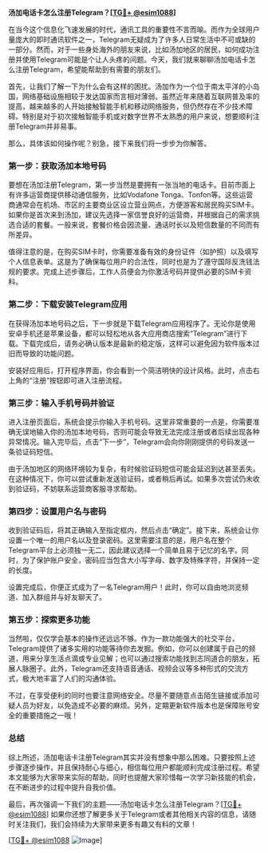 **汤加电话卡怎么注册Telegram？[[TG💪+ @esim1088](https://t.me/s/esim1088)]**

在当今这个信息化飞速发展的时代，通讯工具的重要性不言而喻。而作为全球用户量庞大的即时通讯软件之一，Telegram无疑成为了许多人日常生活中不可或缺的一部分。然而，对于一些身处海外的朋友来说，比如汤加地区的居民，如何成功注册并使用Telegram可能是个让人头疼的问题。今天，我们就来聊聊汤加电话卡怎么注册Telegram，希望能帮助到有需要的朋友们。

首先，让我们了解一下为什么会有这样的困扰。汤加作为一个位于南太平洋的小岛国，网络基础设施相较于发达国家而言相对薄弱。虽然近年来随着互联网普及率的提高，越来越多的人开始接触智能手机和移动网络服务，但仍然存在不少技术障碍。特别是对于初次接触智能手机或对数字世界不太熟悉的用户来说，想要顺利注册Telegram并非易事。

那么，具体该如何操作呢？别急，接下来我们将一步步为你解答。

### 第一步：获取汤加本地号码

要想在汤加注册Telegram，第一步当然是要拥有一张当地的电话卡。目前市面上有许多运营商提供移动通信服务，比如Vodafone Tonga、Tonfon等。这些运营商通常会在机场、市区的主要商业区设立营业网点，方便游客和居民购买SIM卡。如果你是首次来到汤加，建议先选择一家信誉良好的运营商，并根据自己的需求挑选合适的套餐。一般来说，套餐价格会因流量、通话时长以及短信数量的不同而有所差异。

值得注意的是，在购买SIM卡时，你需要准备有效的身份证件（如护照）以及填写个人信息表单。这是为了确保每位用户的合法性，同时也是为了遵守国际反洗钱法规的要求。完成上述步骤后，工作人员便会为你激活号码并提供必要的SIM卡资料。

### 第二步：下载安装Telegram应用

在获得汤加本地号码之后，下一步就是下载Telegram应用程序了。无论你是使用安卓手机还是苹果设备，都可以轻松地从各大应用商店搜索“Telegram”进行下载。下载完成后，请务必确认版本是最新的稳定版，这样可以避免因为软件版本过旧而导致的功能问题。

安装好应用后，打开程序界面，你会看到一个简洁明快的设计风格。此时，点击右上角的“注册”按钮即可进入注册流程。

### 第三步：输入手机号码并验证

进入注册页面后，系统会提示你输入手机号码。这里非常重要的一点是，你需要准确无误地输入你的汤加本地号码，否则可能会导致无法完成注册或者后续出现各种异常情况。输入完毕后，点击“下一步”，Telegram会向你刚刚提供的号码发送一条验证码短信。

由于汤加地区的网络环境较为复杂，有时候验证码短信可能会延迟到达甚至丢失。在这种情况下，你可以尝试重新发送验证码，或者稍后再试。如果多次尝试仍未收到验证码，不妨联系运营商客服寻求帮助。

### 第四步：设置用户名与密码

收到验证码后，将其正确输入至指定框内，然后点击“确定”。接下来，系统会让你设置一个唯一的用户名以及登录密码。这里需要注意的是，用户名在整个Telegram平台上必须独一无二，因此建议选择一个简单且易于记忆的名字。同时，为了保护账户安全，密码应当包含大小写字母、数字及特殊字符，并保持一定的长度。

设置完成后，你便正式成为了一名Telegram用户！此时，你可以自由地浏览频道、加入群组并与好友聊天了。

### 第五步：探索更多功能

当然啦，仅仅学会基本的操作还远远不够。作为一款功能强大的社交平台，Telegram提供了诸多实用的功能等待你去发掘。例如，你可以创建属于自己的频道，用来分享生活点滴或专业见解；也可以通过搜索功能找到志同道合的朋友，拓展人脉圈子。此外，Telegram还支持语音通话、视频会议等多种形式的交流方式，极大地丰富了人们的沟通体验。

不过，在享受便利的同时也要注意网络安全。尽量不要随意点击陌生链接或添加可疑人员为好友，以免造成不必要的麻烦。另外，定期更新软件版本也是保障账号安全的重要措施之一哦！

### 总结

综上所述，汤加电话卡注册Telegram其实并没有想象中那么困难。只要按照上述步骤逐步操作，并且保持耐心与细心，相信每位用户都能顺利完成注册过程。希望本文能够为大家带来实际的帮助，同时也提醒大家珍惜每一次学习新技能的机会，在不断进步的过程中提升自我价值。

最后，再次强调一下我们的主题——汤加电话卡怎么注册Telegram？[[TG💪+ @esim1088](https://t.me/s/esim1088)] 如果你还想了解更多关于Telegram或者其他相关内容的信息，请随时关注我们，我们会持续为大家带来更多有趣又有料的文章！

[[TG💪+ @esim1088](https://t.me/s/esim1088) ![Image](https://i.postimg.cc/4NQfJmqS/Snipaste-2025-05-13-00-14-12.png)]